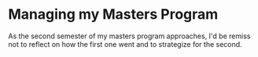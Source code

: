 # Managing my Masters Program

As the second semester of my masters program approaches, I'd be remiss not to reflect on how the first one went and to strategize for the second.
